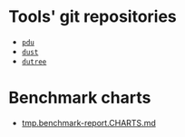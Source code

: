 # Tools' git repositories

* [`pdu`](https://github.com/KSXGitHub/parallel-disk-usage)
* [`dust`](https://github.com/bootandy/dust)
* [`dutree`](https://github.com/nachoparker/dutree)

# Benchmark charts

* [tmp.benchmark-report.CHARTS.md](./tmp.benchmark-report.CHARTS.md)